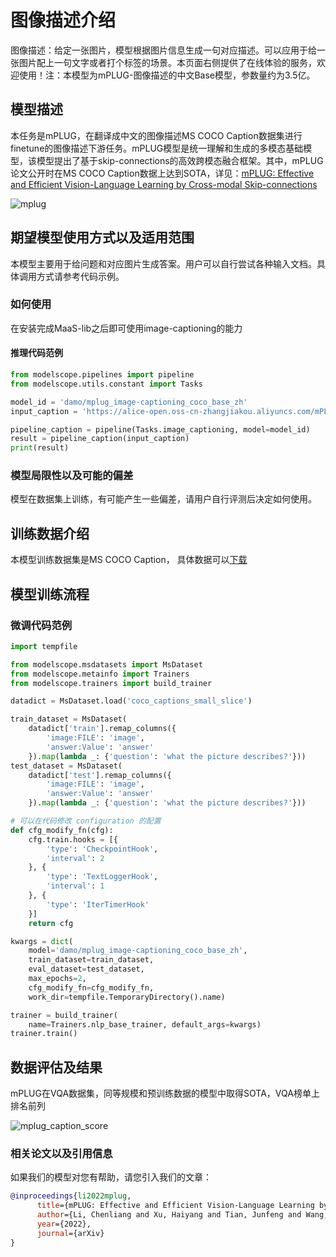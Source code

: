 
# 图像描述介绍
图像描述：给定一张图片，模型根据图片信息生成一句对应描述。可以应用于给一张图片配上一句文字或者打个标签的场景。本页面右侧提供了在线体验的服务，欢迎使用！注：本模型为mPLUG-图像描述的中文Base模型，参数量约为3.5亿。

## 模型描述

本任务是mPLUG，在翻译成中文的图像描述MS COCO Caption数据集进行finetune的图像描述下游任务。mPLUG模型是统一理解和生成的多模态基础模型，该模型提出了基于skip-connections的高效跨模态融合框架。其中，mPLUG论文公开时在MS COCO Caption数据上达到SOTA，详见：[mPLUG: Effective and Efficient Vision-Language Learning by Cross-modal Skip-connections](https://arxiv.org/abs/2205.12005)

![mplug](./resources/model.png)


## 期望模型使用方式以及适用范围
本模型主要用于给问题和对应图片生成答案。用户可以自行尝试各种输入文档。具体调用方式请参考代码示例。

### 如何使用
在安装完成MaaS-lib之后即可使用image-captioning的能力

#### 推理代码范例
```python
from modelscope.pipelines import pipeline
from modelscope.utils.constant import Tasks

model_id = 'damo/mplug_image-captioning_coco_base_zh'
input_caption = 'https://alice-open.oss-cn-zhangjiakou.aliyuncs.com/mPLUG/image_captioning.png'

pipeline_caption = pipeline(Tasks.image_captioning, model=model_id)
result = pipeline_caption(input_caption)
print(result)

```

### 模型局限性以及可能的偏差
模型在数据集上训练，有可能产生一些偏差，请用户自行评测后决定如何使用。

## 训练数据介绍
本模型训练数据集是MS COCO Caption， 具体数据可以[下载](https://cocodataset.org)

## 模型训练流程

### 微调代码范例

```python
import tempfile

from modelscope.msdatasets import MsDataset
from modelscope.metainfo import Trainers
from modelscope.trainers import build_trainer

datadict = MsDataset.load('coco_captions_small_slice')

train_dataset = MsDataset(
    datadict['train'].remap_columns({
        'image:FILE': 'image',
        'answer:Value': 'answer'
    }).map(lambda _: {'question': 'what the picture describes?'}))
test_dataset = MsDataset(
    datadict['test'].remap_columns({
        'image:FILE': 'image',
        'answer:Value': 'answer'
    }).map(lambda _: {'question': 'what the picture describes?'}))

# 可以在代码修改 configuration 的配置
def cfg_modify_fn(cfg):
    cfg.train.hooks = [{
        'type': 'CheckpointHook',
        'interval': 2
    }, {
        'type': 'TextLoggerHook',
        'interval': 1
    }, {
        'type': 'IterTimerHook'
    }]
    return cfg

kwargs = dict(
    model='damo/mplug_image-captioning_coco_base_zh',
    train_dataset=train_dataset,
    eval_dataset=test_dataset,
    max_epochs=2,
    cfg_modify_fn=cfg_modify_fn,
    work_dir=tempfile.TemporaryDirectory().name)

trainer = build_trainer(
    name=Trainers.nlp_base_trainer, default_args=kwargs)
trainer.train()
```

## 数据评估及结果
mPLUG在VQA数据集，同等规模和预训练数据的模型中取得SOTA，VQA榜单上排名前列

![mplug_caption_score](./resources/caption_exp.png)

### 相关论文以及引用信息
如果我们的模型对您有帮助，请您引入我们的文章：
```BibTeX
@inproceedings{li2022mplug,
      title={mPLUG: Effective and Efficient Vision-Language Learning by Cross-modal Skip-connections}, 
      author={Li, Chenliang and Xu, Haiyang and Tian, Junfeng and Wang, Wei and Yan, Ming and Bi, Bin and Ye, Jiabo and Chen, Hehong and Xu, Guohai and Cao, Zheng and Zhang, Ji and Huang, Songfang and Huang, Fei and Zhou, Jingren and Luo Si},
      year={2022},
      journal={arXiv}
}
```




